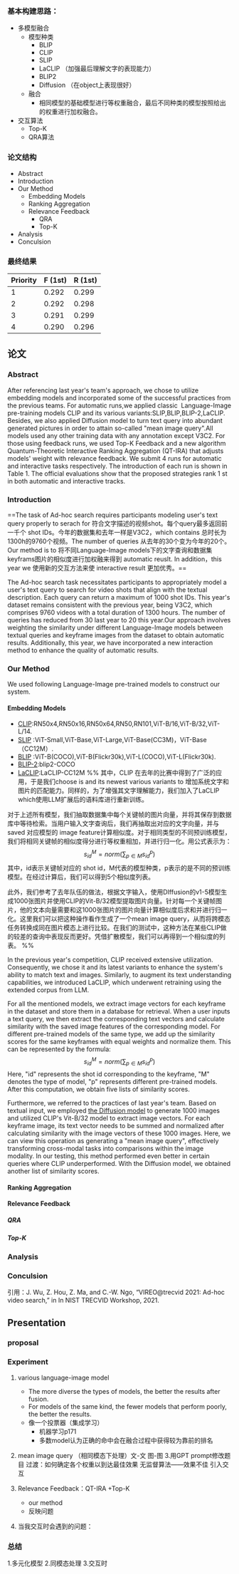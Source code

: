 
### 基本构建思路：
+ 多模型融合
	+ 模型种类
		+ BLIP 
		+ CLIP 
		+ SLIP 
		+ LaCLIP （加强最后理解文字的表现能力）
		+ BLIP2 
		+ Diffusion （在object上表现很好）
	+ 融合
		+ 相同模型的基础模型进行等权重融合，最后不同种类的模型按照给出的权重进行加权融合。
+ 交互算法
	+ Top-K
	+ QRA算法


### 论文结构
+ Abstract 
+  Introduction 
+  Our Method 
	+ Embedding Models
	+ Ranking Aggregation
	+ Relevance Feedback 
		+ QRA 
		+ Top-K
+ Analysis 
+ Conculsion

### 最终结果
| Priority | F (1st)   | R (1st)    |
| -------- | --- | ----- |
| 1        |   0.292  | 0.299 |
| 2        |  0.292   | 0.298 |
| 3        |  0.291   | 0.299 |
| 4        | 0.290    | 0.296 | 


## 论文
### Abstract
After referencing last year's team's approach, we chose to utilize embedding models and incorporated some of the successful practices from the previous teams. For automatic runs,we applied classic  Language-Image pre-training models CLIP and its various variants:SLIP,BLIP,BLIP-2,LaCLIP. Besides, we also applied Diffusion model to turn text query into abundant generated pictures in order to attain so-called "mean image query".All models used any other training data with any annotation except V3C2. For those using feedback runs, we used Top-K Feedback and a new algorithm Quantum-Theoretic Interactive Ranking Aggregation (QT-IRA) that adjusts models' weight with relevance feedback. We submit 4 runs for automatic and interactive tasks respectively.  The introduction of each run is shown in Table 1. The official evaluations show that the proposed strategies rank 1 st in both automatic and interactive tracks.
### Introduction 
==The task of Ad-hoc search requires participants modeling user's text query properly to serach for 符合文字描述的视频shot。每个query最多返回前一千个 shot IDs。今年的数据集和去年一样是V3C2，which contains 总时长为1300h的9760个视频。The number of queries 从去年的30个变为今年的20个。Our method is to 将不同Language-Image models下的文字查询和数据集keyframs图片的相似度进行加权融来得到 automatic reuslt. In addition，this year we 使用新的交互方法来使 interactive result 更加优秀。==


The Ad-hoc search task necessitates participants to appropriately model a user's text query to search for video shots that align with the textual description. Each query can return a maximum of 1000 shot IDs. This year's dataset remains consistent with the previous year, being V3C2, which comprises 9760 videos with a total duration of 1300 hours. The number of queries has reduced from 30 last year to 20 this year.Our approach involves weighting the similarity under different Language-Image models between textual queries and keyframe images from the dataset to obtain automatic results. Additionally, this year, we have incorporated a new interaction method to enhance the quality of automatic results. 

### Our Method 
We used following Language-Image pre-trained models to construct our system. 
####  Embedding Models
+ [CLIP](https://github.com/openai/CLIP):RN50x4,RN50x16,RN50x64,RN50,RN101,ViT-B/16,ViT-B/32,ViT-L/14.
+ [SLIP](https://github.com/facebookresearch/SLIP) :ViT-Small,ViT-Base,ViT-Large,ViT-Base(CC3M)，ViT-Base（CC12M）.
+ [BLIP](https://github.com/salesforce/BLIP) :ViT-B(COCO),ViT-B(Flickr30k),ViT-L(COCO),ViT-L(Flickr30k).
+ [BLIP-2](https://github.com/salesforce/LAVIS):blip2-COCO
+ [LaCLIP](https://github.com/LijieFan/LaCLIP):LaCLIP-CC12M
%% 其中，CLIP 在去年的比赛中得到了广泛的应用，于是我们choose is and its newest various variants to 增加系统文字和图片的匹配能力。同样的，为了增强其文字理解能力，我们加入了LaCLIP which使用LLM扩展后的语料库进行重新训练。

对于上述所有模型，我们抽取数据集中每个关键帧的图片向量，并将其保存到数据库中等待检索。当用户输入文字查询后，我们再抽取出对应的文字向量，并与saved 对应模型的 image feature计算相似度。对于相同类型的不同预训练模型，我们将相同关键帧的相似度得分进行等权重相加，并进行归一化。用公式表示为：
$$s^{M}_{id}=norm(\sum_{p \in M} s^{p}_{id}) $$
其中，id表示关键帧对应的 shot id，M代表的模型种类，p表示的是不同的预训练模型。在经过计算后，我们可以得到5个相似度列表。

此外，我们参考了去年队伍的做法，根据文字输入，使用DIffusion的v1-5模型生成1000张图片并使用CLIP的Vit-B/32模型提取图片向量。针对每一个关键帧图片，他的文本向量需要和这1000张图片的图片向量计算相似度后求和并进行归一化。这里我们可以把这种操作看作生成了一个mean image query，从而将跨模态任务转换成同在图片模态上进行比较。在我们的测试中，这种方法在某些CLIP做的较差的查询中表现反而更好。凭借扩散模型，我们可以再得到一个相似度的列表。 %%

In the previous year's competition, CLIP received extensive utilization. Consequently, we chose it and its latest variants to enhance the system's ability to match text and images. Similarly, to augment its text understanding capabilities, we introduced LaCLIP, which underwent retraining using the extended corpus from LLM.

For all the mentioned models, we extract image vectors for each keyframe in the dataset and store them in a database for retrieval. When a user inputs a text query, we then extract the corresponding text vectors and calculate similarity with the saved image features of the corresponding model. For different pre-trained models of the same type, we add up the similarity scores for the same keyframes with equal weights and normalize them. This can be represented by the formula:
$$s^{M}_{id}=norm(\sum_{p \in M} s^{p}_{id}) $$
Here, "id" represents the shot id corresponding to the keyframe, "M" denotes the type of model, "p" represents different pre-trained models. After this computation, we obtain five lists of similarity scores.

Furthermore, we referred to the practices of last year's team. Based on textual input, we employed [the Diffusion model](https://huggingface.co/runwayml/stable-diffusion-v1-5) to generate 1000 images and utilized CLIP's Vit-B/32 model to extract image vectors. For each keyframe image, its text vector needs to be summed and normalized after calculating similarity with the image vectors of these 1000 images. Here, we can view this operation as generating a "mean image query", effectively transforming cross-modal tasks into comparisons within the image modality. In our testing, this method performed even better in certain queries where CLIP underperformed. With the Diffusion model, we obtained another list of similarity scores.
#### Ranking Aggregation
#### Relevance Feedback 
##### QRA 
##### Top-K
### Analysis 

###  Conculsion


引用：J. Wu, Z. Hou, Z. Ma, and C.-W. Ngo, “VIREO@trecvid 2021: Ad-hoc video search,” in In NIST TRECVID Workshop, 2021.


## Presentation
### proposal

### Experiment 
1. various language-image model 
	+ The more diverse the types of models, the better the results after fusion.
	+ For models of the same kind, the fewer models that perform poorly, the better the results.
	+ 像一个投票器（集成学习）
		+ 机器学习p171
		+ 多数model认为正确的命中会在融合过程中获得较为靠前的排名
1. mean image query （相同模态下处理）文-文 图-图
3.用GPT prompt修改题目
过渡：如何确定各个权重以到达最佳效果
无监督算法——效果不佳
引入交互

4. Relevance Feedback：QT-IRA +Top-K
	+ our method 
	+ 反映问题
5. 当我交互时会遇到的问题：

### 总结
1.多元化模型
2.同模态处理
3.交互时

